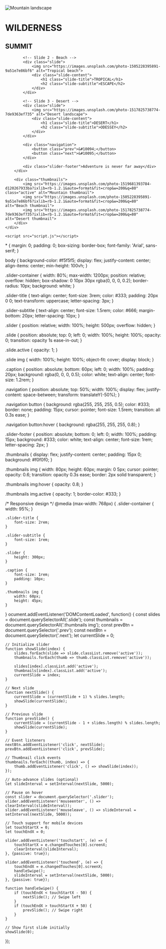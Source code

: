 <!DOCTYPE html>
<html lang="en">
<head>
    <meta charset="UTF-8">
    <meta name="viewport" content="width=device-width, initial-scale=1.0">
    <title>Adventure Slider</title>
    <link rel="stylesheet" href="styles.css">
</head>
<body>
    <div class="slider-container">
        <div class="slider">
            <!-- Slide 1 - Mountain -->
            <div class="slide active">
                <img src="https://images.unsplash.com/photo-1519681393784-d120267933ba" alt="Mountain landscape">
                <div class="slide-content">
                    <h1 class="slide-title">WILDERNESS</h1>
                    <h2 class="slide-subtitle">SUMMIT</h2>
                </div>
            </div>
            
            <!-- Slide 2 - Beach -->
            <div class="slide">
                <img src="https://images.unsplash.com/photo-1505228395891-9a51e7e86bf6" alt="Tropical beach">
                <div class="slide-content">
                    <h1 class="slide-title">TROPICAL</h1>
                    <h2 class="slide-subtitle">ESCAPE</h2>
                </div>
            </div>
            
            <!-- Slide 3 - Desert -->
            <div class="slide">
                <img src="https://images.unsplash.com/photo-1517825738774-7de9363ef735" alt="Desert landscape">
                <div class="slide-content">
                    <h1 class="slide-title">DESERT</h1>
                    <h2 class="slide-subtitle">ODESSEY</h2>
                </div>
            </div>
            
            <div class="navigation">
                <button class="prev">&#10094;</button>
                <button class="next">&#10095;</button>
            </div>
            
            <div class="slider-footer">Adventure is never far away</div>
        </div>
        
        <div class="thumbnails">
            <img src="https://images.unsplash.com/photo-1519681393784-d120267933ba?ixlib=rb-1.2.1&auto=format&fit=crop&w=200&q=80" class="active" alt="Mountain thumbnail">
            <img src="https://images.unsplash.com/photo-1505228395891-9a51e7e86bf6?ixlib=rb-1.2.1&auto=format&fit=crop&w=200&q=80" alt="Beach thumbnail">
            <img src="https://images.unsplash.com/photo-1517825738774-7de9363ef735?ixlib=rb-1.2.1&auto=format&fit=crop&w=200&q=80" alt="Desert thumbnail">
        </div>
    </div>
    
    <script src="script.js"></script>
</body>
</html>
* {
    margin: 0;
    padding: 0;
    box-sizing: border-box;
    font-family: 'Arial', sans-serif;
}

body {
    background-color: #f5f5f5;
    display: flex;
    justify-content: center;
    align-items: center;
    min-height: 100vh;
}

.slider-container {
    width: 80%;
    max-width: 1200px;
    position: relative;
    overflow: hidden;
    box-shadow: 0 10px 30px rgba(0, 0, 0, 0.2);
    border-radius: 10px;
    background: white;
}

.slider-title {
    text-align: center;
    font-size: 3rem;
    color: #333;
    padding: 20px 0 0;
    text-transform: uppercase;
    letter-spacing: 3px;
}

.slider-subtitle {
    text-align: center;
    font-size: 1.5rem;
    color: #666;
    margin-bottom: 20px;
    letter-spacing: 10px;
}

.slider {
    position: relative;
    width: 100%;
    height: 500px;
    overflow: hidden;
}

.slide {
    position: absolute;
    top: 0;
    left: 0;
    width: 100%;
    height: 100%;
    opacity: 0;
    transition: opacity 1s ease-in-out;
}

.slide.active {
    opacity: 1;
}

.slide img {
    width: 100%;
    height: 100%;
    object-fit: cover;
    display: block;
}

.caption {
    position: absolute;
    bottom: 60px;
    left: 0;
    width: 100%;
    padding: 20px;
    background: rgba(0, 0, 0, 0.5);
    color: white;
    text-align: center;
    font-size: 1.2rem;
}

.navigation {
    position: absolute;
    top: 50%;
    width: 100%;
    display: flex;
    justify-content: space-between;
    transform: translateY(-50%);
}

.navigation button {
    background: rgba(255, 255, 255, 0.5);
    color: #333;
    border: none;
    padding: 15px;
    cursor: pointer;
    font-size: 1.5rem;
    transition: all 0.3s ease;
}

.navigation button:hover {
    background: rgba(255, 255, 255, 0.8);
}

.slider-footer {
    position: absolute;
    bottom: 0;
    left: 0;
    width: 100%;
    padding: 15px;
    background: #333;
    color: white;
    text-align: center;
    font-size: 1rem;
    letter-spacing: 2px;
}

.thumbnails {
    display: flex;
    justify-content: center;
    padding: 15px 0;
    background: #f0f0f0;
}

.thumbnails img {
    width: 80px;
    height: 60px;
    margin: 0 5px;
    cursor: pointer;
    opacity: 0.6;
    transition: opacity 0.3s ease;
    border: 2px solid transparent;
}

.thumbnails img:hover {
    opacity: 0.8;
}

.thumbnails img.active {
    opacity: 1;
    border-color: #333;
}

/* Responsive design */
@media (max-width: 768px) {
    .slider-container {
        width: 95%;
    }
    
    .slider-title {
        font-size: 2rem;
    }
    
    .slider-subtitle {
        font-size: 1rem;
    }
    
    .slider {
        height: 300px;
    }
    
    .caption {
        font-size: 1rem;
        padding: 10px;
    }
    
    .thumbnails img {
        width: 60px;
        height: 45px;
    }
}
ocument.addEventListener('DOMContentLoaded', function() {
    const slides = document.querySelectorAll('.slide');
    const thumbnails = document.querySelectorAll('.thumbnails img');
    const prevBtn = document.querySelector('.prev');
    const nextBtn = document.querySelector('.next');
    let currentSlide = 0;
    
    // Initialize slider
    function showSlide(index) {
        slides.forEach(slide => slide.classList.remove('active'));
        thumbnails.forEach(thumb => thumb.classList.remove('active'));
        
        slides[index].classList.add('active');
        thumbnails[index].classList.add('active');
        currentSlide = index;
    }
    
    // Next slide
    function nextSlide() {
        currentSlide = (currentSlide + 1) % slides.length;
        showSlide(currentSlide);
    }
    
    // Previous slide
    function prevSlide() {
        currentSlide = (currentSlide - 1 + slides.length) % slides.length;
        showSlide(currentSlide);
    }
    
    // Event listeners
    nextBtn.addEventListener('click', nextSlide);
    prevBtn.addEventListener('click', prevSlide);
    
    // Thumbnail click events
    thumbnails.forEach((thumb, index) => {
        thumb.addEventListener('click', () => showSlide(index));
    });
    
    // Auto-advance slides (optional)
    let slideInterval = setInterval(nextSlide, 5000);
    
    // Pause on hover
    const slider = document.querySelector('.slider');
    slider.addEventListener('mouseenter', () => clearInterval(slideInterval));
    slider.addEventListener('mouseleave', () => slideInterval = setInterval(nextSlide, 5000));
    
    // Touch support for mobile devices
    let touchStartX = 0;
    let touchEndX = 0;
    
    slider.addEventListener('touchstart', (e) => {
        touchStartX = e.changedTouches[0].screenX;
        clearInterval(slideInterval);
    }, {passive: true});
    
    slider.addEventListener('touchend', (e) => {
        touchEndX = e.changedTouches[0].screenX;
        handleSwipe();
        slideInterval = setInterval(nextSlide, 5000);
    }, {passive: true});
    
    function handleSwipe() {
        if (touchEndX < touchStartX - 50) {
            nextSlide(); // Swipe left
        }
        if (touchEndX > touchStartX + 50) {
            prevSlide(); // Swipe right
        }
    }
    
    // Show first slide initially
    showSlide(0);
});
